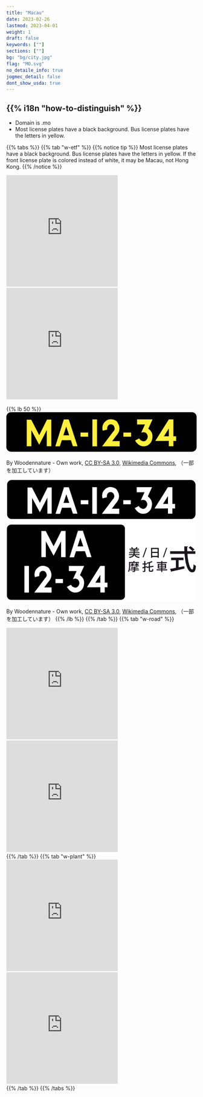 ```yaml
---
title: "Macau"
date: 2023-02-26
lastmod: 2023-04-01
weight: 1
draft: false
keywords: [""]
sections: [""]
bg: "bg/city.jpg"
flag: "MO.svg"
no_detaile_info: true
jogmec_detail: false
dont_show_usda: true
---
```


<div class="main-desciption country-description">
    <h2 class="section-title">{{% i18n "how-to-distinguish" %}}</h2>
    <ul class="rule-list">
        <li>Domain is <span class="quiz">.mo</span></li>
        <li>Most license plates have a <span class="quiz">black</span> background. Bus license plates have the letters in <span class="quiz">yellow</span>.</li>
    </ul>
</div>


{{% tabs  %}}
{{% tab "w-etf" %}}
{{% notice tip %}}
Most license plates have a <span class="quiz">black</span> background. Bus license plates have the letters in <span class="quiz">yellow</span>. If the front license plate is colored instead of white, it may be Macau, not Hong Kong.
{{% /notice %}}
<div class="googlemap-if">
<iframe src="https://www.google.com/maps/embed?pb=!4v1682670345740!6m8!1m7!1s1PAZqytbq6uIeRA0sHUE5w!2m2!1d22.19013084350671!2d113.5469875013287!3f268.60129036002553!4f-14.40462093039298!5f3.305109203432964" width="295" height="295" style="border:0;" allowfullscreen="" loading="lazy" referrerpolicy="no-referrer-when-downgrade"></iframe>
<iframe src="https://www.google.com/maps/embed?pb=!4v1682670386436!6m8!1m7!1sCrUlVQJMKri2_ectHPzsTg!2m2!1d22.18990293690576!2d113.5454501967434!3f298.29649718348634!4f-24.724187156184982!5f3.3138530374367487" width="295" height="295" style="border:0;" allowfullscreen="" loading="lazy" referrerpolicy="no-referrer-when-downgrade"></iframe>
</div>

{{% lb 50 %}}
![](2023-04-28-17-26-53.png)

By Woodennature - Own work, <a href="https://creativecommons.org/licenses/by-sa/3.0/deed.ja">CC BY-SA 3.0</a>, <a href="https://commons.wikimedia.org/w/index.php?curid=5951838">Wikimedia Commons</a>, （一部を加工しています）

![](2023-04-28-17-28-36.png)

By Woodennature - Own work, <a href="https://creativecommons.org/licenses/by-sa/3.0/deed.ja">CC BY-SA 3.0</a>, <a href="https://commons.wikimedia.org/w/index.php?curid=5951344">Wikimedia Commons</a>, （一部を加工しています）
{{% /lb %}}
{{% /tab %}}
{{% tab "w-road" %}}
<div class="googlemap-if">
<iframe src="https://www.google.com/maps/embed?pb=!4v1682669610532!6m8!1m7!1s5oqhRHC8PlyLOjZAasDWyQ!2m2!1d22.32955739540962!2d114.2121367147559!3f176.92766532166686!4f-6.902529887966125!5f3.325193203789971" width="295" height="295" style="border:0;" allowfullscreen="" loading="lazy" referrerpolicy="no-referrer-when-downgrade"></iframe>
<iframe src="https://www.google.com/maps/embed?pb=!4v1682669583236!6m8!1m7!1sw3bJmh7vsrqKJpFT6ambrA!2m2!1d22.32928717323537!2d114.2129819835939!3f114.62460791386806!4f-4.472388091843669!5f1.524171891417538" width="295" height="295" style="border:0;" allowfullscreen="" loading="lazy" referrerpolicy="no-referrer-when-downgrade"></iframe>
</div>
{{% /tab %}}
{{% tab "w-plant" %}}
<div class="googlemap-if">
<iframe src="https://www.google.com/maps/embed?pb=!4v1682669799035!6m8!1m7!1se1x9EVS7eVLJ5UcBG5X8rw!2m2!1d22.26113498983628!2d113.9734028519192!3f5.273580678133385!4f3.7749098476787424!5f0.4000000000000002" width="295" height="295" style="border:0;" allowfullscreen="" loading="lazy" referrerpolicy="no-referrer-when-downgrade"></iframe>
<iframe src="https://www.google.com/maps/embed?pb=!4v1682669843275!6m8!1m7!1s20H8bDVEoPtJCQ5efzeJCA!2m2!1d22.43644456672756!2d114.3190285861153!3f297.44092317040526!4f-16.329460959381706!5f1.5757440953818254" width="295" height="295" style="border:0;" allowfullscreen="" loading="lazy" referrerpolicy="no-referrer-when-downgrade"></iframe>
</div>
{{% /tab %}}
{{% /tabs %}}

